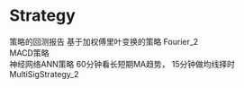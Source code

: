 # Strategy
策略的回测报告
基于加权傅里叶变换的策略   Fourier_2  
MACD策略   
神经网络ANN策略
60分钟看长短期MA趋势， 15分钟做均线择时  MultiSigStrategy_2




 
